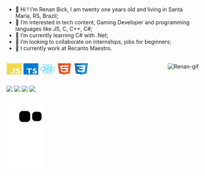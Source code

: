 - 👋 Hi ! I’m Renan Bick, I am twenty one years old and living in Santa Maria, RS, Brazil;
- 👀 I’m interested in tech content, Gaming Developer and programming languages like JS, C, C++, C#;
- 🌱 I’m currently learning C# with .Net;
- 💞️ I’m looking to collaborate on internships, jobs for beginners; 
- 👜 I currently work at Recanto Maestro.

  
<div style="display: inline_block"><br>
  <img align="center" alt="Renan-Js" height="30" width="40" src="https://raw.githubusercontent.com/devicons/devicon/master/icons/javascript/javascript-plain.svg">
  <img align="center" alt="Renan-Ts" height="30" width="40" src="https://raw.githubusercontent.com/devicons/devicon/master/icons/typescript/typescript-plain.svg">
  <img align="center" alt="Renan-React" height="30" width="40" src="https://raw.githubusercontent.com/devicons/devicon/master/icons/react/react-original.svg">
  <img align="center" alt="Renan-HTML" height="30" width="40" src="https://raw.githubusercontent.com/devicons/devicon/master/icons/html5/html5-original.svg">
  <img align="center" alt="Renan-CSS" height="30" width="40" src="https://raw.githubusercontent.com/devicons/devicon/master/icons/css3/css3-original.svg">
  <img height="200em" align="right" alt="Renan-gif" src="https://c.tenor.com/ku-YBrMe4gYAAAAC/anakin-this-is-where-the-fun-begins.gif">
</div>
  
##
  
<div>
  <a href="https://instagram.com/bickrenan" target="_blank"><img src="https://img.shields.io/badge/-Instagram-%23E4405F?style=for-the-badge&logo=instagram&logoColor=white" target="_blank"></a>
 <a href="https://discord.gg/alemão_dev#0336" target="_blank"><img src="https://img.shields.io/badge/Discord-7289DA?style=for-the-badge&logo=discord&logoColor=white" target="_blank"></a> 
  <a href = "mailto:renanbickdev@gmail.com"><img src="https://img.shields.io/badge/Gmail-D14836?style=for-the-badge&logo=gmail&logoColor=white" target="_blank"></a>
  <a href="https://www.linkedin.com/in/renan-vinicius-nikodem-bick/" target="_blank"><img src="https://img.shields.io/badge/-LinkedIn-%230077B5?style=for-the-badge&logo=linkedin&logoColor=white" target="_blank"></a>   
</div>


![Snake animation](https://github.com/postrenan/postrenan/blob/output/github-contribution-grid-snake.svg)
